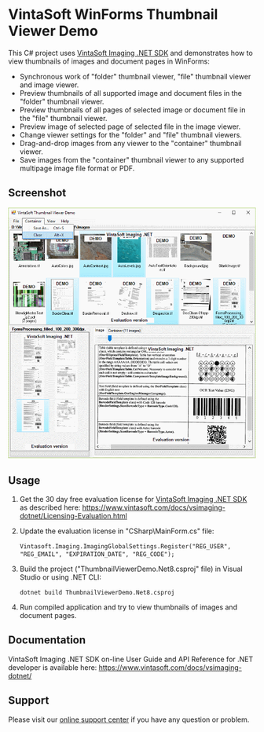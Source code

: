 # VintaSoft WinForms Thumbnail Viewer Demo

This C# project uses <a href="https://www.vintasoft.com/vsimaging-dotnet-index.html">VintaSoft Imaging .NET SDK</a> and demonstrates how to view thumbnails of images and document pages in WinForms:
* Synchronous work of "folder" thumbnail viewer, "file" thumbnail viewer and image viewer.
* Preview thumbnails of all supported image and document files in the "folder" thumbnail viewer.
* Preview thumbnails of all pages of selected image or document file in the "file" thumbnail viewer.
* Preview image of selected page of selected file in the image viewer.
* Change viewer settings for the "folder" and "file" thumbnail viewers.
* Drag-and-drop images from any viewer to the "container" thumbnail viewer.
* Save images from the "container" thumbnail viewer to any supported multipage image file format or PDF.


## Screenshot
<img src="vintasoft-thumbnail-viewer-demo.png" title="VintaSoft Thumbnail Viewer Demo">


## Usage
1. Get the 30 day free evaluation license for <a href="https://www.vintasoft.com/vsimaging-dotnet-index.html" target="_blank">VintaSoft Imaging .NET SDK</a> as described here: <a href="https://www.vintasoft.com/docs/vsimaging-dotnet/Licensing-Evaluation.html" target="_blank">https://www.vintasoft.com/docs/vsimaging-dotnet/Licensing-Evaluation.html</a>

2. Update the evaluation license in "CSharp\MainForm.cs" file:
   ```
   Vintasoft.Imaging.ImagingGlobalSettings.Register("REG_USER", "REG_EMAIL", "EXPIRATION_DATE", "REG_CODE");
   ```

3. Build the project ("ThumbnailViewerDemo.Net8.csproj" file) in Visual Studio or using .NET CLI:
   ```
   dotnet build ThumbnailViewerDemo.Net8.csproj
   ```

4. Run compiled application and try to view thumbnails of images and document pages.


## Documentation
VintaSoft Imaging .NET SDK on-line User Guide and API Reference for .NET developer is available here: https://www.vintasoft.com/docs/vsimaging-dotnet/


## Support
Please visit our <a href="https://myaccount.vintasoft.com/">online support center</a> if you have any question or problem.
